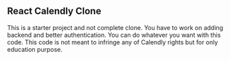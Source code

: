 ## React Calendly Clone

This is a starter project and not complete clone. You have to work on adding backend and better authentication. You can do whatever you want with this code. This code is not meant to infringe any of Calendly rights but for only education purpose.
